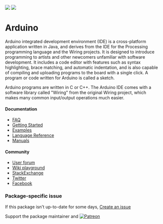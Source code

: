 [![](https://img.shields.io/chocolatey/v/arduino?color=green&label=arduino)](https://chocolatey.org/packages/arduino) [![](https://img.shields.io/chocolatey/dt/arduino)](https://chocolatey.org/packages/arduino)

# Arduino

Arduino integrated development environment (IDE) is a cross-platform application written in Java, and derives from the IDE for the Processing programming language and the Wiring projects. It is designed to introduce programming to artists and other newcomers unfamiliar with software development. It includes a code editor with features such as syntax highlighting, brace matching, and automatic indentation, and is also capable of compiling and uploading programs to the board with a single click. A program or code written for Arduino is called a sketch.

Arduino programs are written in C or C++. The Arduino IDE comes with a software library called "Wiring" from the original Wiring project, which makes many common input/output operations much easier.

#### Documentation
* [FAQ](http://www.arduino.cc/en/Main/FAQ)
* [Getting Started](http://www.arduino.cc/en/Guide/HomePage)
* [Examples](http://www.arduino.cc/en/Tutorial/HomePage)
* [Language Reference](http://www.arduino.cc/en/Reference/HomePage)
* [Manuals](http://playground.arduino.cc/Main/ManualsAndCurriculum)

#### Community
* [User forum](http://arduino.cc/forum/)
* [Wiki playground](http://playground.arduino.cc/)
* [StackExchange](http://arduino.stackexchange.com/)
* [Twitter](https://twitter.com/arduino)
* [Facebook](https://www.facebook.com/official.arduino)

### Package-specific issue
If this package isn't up-to-date for some days, [Create an issue](https://github.com/tunisiano187/Chocolatey-packages/issues/new/choose)

Support the package maintainer and [![Patreon](https://cdn.jsdelivr.net/gh/tunisiano187/Chocolatey-packages@d15c4e19c709e7148588d4523ffc6dd3cd3c7e5e/icons/patreon.png)](https://www.patreon.com/tunisiano)
